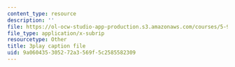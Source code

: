 ```yaml
---
content_type: resource
description: ''
file: https://ol-ocw-studio-app-production.s3.amazonaws.com/courses/5-95j-teaching-college-level-science-and-engineering-fall-2015/9a060435305272a3569f5c2585582309_n9uDbwgnSp0.srt
file_type: application/x-subrip
resourcetype: Other
title: 3play caption file
uid: 9a060435-3052-72a3-569f-5c2585582309
---
```

